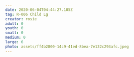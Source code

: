 ```yaml
---
date: 2020-06-04T04:44:27.105Z
tag: R-006 Child Lg
creator: rosie
adult: 0
youth: 0
small: 0
medium: 0
large: 6
photo: assets/ff4b2800-14c9-41ed-8bea-7e132c294afc.jpeg
---
```

